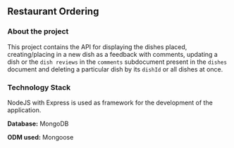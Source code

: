 ## Restaurant Ordering

### About the project
This project contains the API for displaying the dishes placed, creating/placing in a new dish as a feedback with comments, updating a dish or the `dish reviews` in the `comments` subdocument present in the `dishes` document and deleting a particular dish by its `dishId` or all dishes at once.

### Technology Stack
NodeJS with Express is used as framework for the development of the application. 

**Database:** MongoDB

**ODM used:** Mongoose